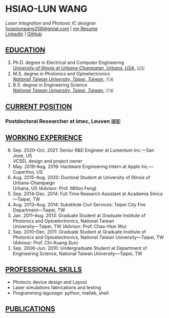 # HSIAO-LUN WANG
_Laser Integration and Photonic IC designer_ <br>
hsiaolunwang256@gmial.com | [my Resume](https://veisec.github.io/resume_hlw/)<br>
[LinkedIn](https://www.linkedin.com/in/hsiao-lun-wang/) | [GitHub](https://github.com/veisec) <br>



## <b><u>EDUCATION</u></b>


<ol reversed>
<li> Ph.D. degree in Electrical and Computer Engineering</li>
<i><u>University of Illinois at Urbana-Champaign, Urbana, USA.</u></i> 🇺🇸

<li>M.S. degree in Photonics and Optoelectronics</li>
<i><u>National Taiwan University, Taipei, Taiwan.</u></i> 🇹🇼
<li>B.S. degree in Engineering Science</li>
<i><u>National Taiwan University, Taipei, Taiwan.</u></i> 🇹🇼

</ol>

## <b><u>CURRENT POSITION</u></b>  
### Postdoctoral Researcher at imec, Leuven 🇧🇪


## <b><u>WORKING EXPERIENCE</u></b>
<ol reversed>
<li>	Sep. 2020–Oct. 2021: Senior R&D Engineer at Lumentum Inc.—San Jose, US</li>  VCSEL design and project owner
<li>	May. 2019–Aug. 2019: Hardware Engineering Intern at Apple Inc.—Cupertino, US</li>
<li>	Aug. 2015–Aug. 2020: Doctoral Student at University of Illinois of Urbana-Champaign</li>
Urbana, US (Advisor: Prof. Milton Feng)
<li>	Sep. 2014–Dec. 2014: Full Time Research Assistant at Academia Sinica—Taipei, TW</li>
<li>	Aug. 2013–Aug. 2014: Substitute Civil Services: Taipei City Fire Department—Taipei, TW</li>
<li>	Jan. 2011–Aug. 2013: Graduate Student at Graduate Institute of Photonics and Optoelectronics, National Taiwan </li>University—Taipei, TW (Advisor: Prof. Chao-Hsin Wu)
<li>	Sep. 2010–Dec. 2011: Graduate Student at Graduate Institute of Photonics and Optoelectronics, National Taiwan University—Taipei, TW (Advisor: Prof. Chi-Kuang Sun)</li>
<li>	Sep. 2006–Jun. 2010: Undergraduate Student at Department of  Engineering Science, National Taiwan University—Taipei, TW</li>

</ol>

## <b><u>PROFESSIONAL SKILLS</u></b>
* Photocic device design and Layout
* Laser simulations fabrications and testing
* Programming lagunage: python, matlab, shell

## 
## <b><u>PUBLICATIONS</u></b>